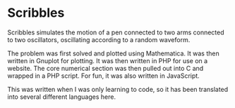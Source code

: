 Scribbles
=========

Scribbles simulates the motion of a pen connected to two arms connected
to two oscillators, oscillating according to a random waveform.

The problem was first solved and plotted using Mathematica.
It was then written in Gnuplot for plotting.
It was then written in PHP for use on a website.
The core numerical section was then pulled out into C and wrapped
in a PHP script.
For fun, it was also written in JavaScript.

This was written when I was only learning to code, so it has been
translated into several different languages here.
